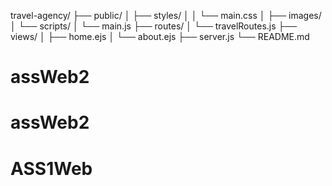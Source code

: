 travel-agency/
├── public/
│   ├── styles/
│   │   └── main.css
│   ├── images/
│   └── scripts/
│       └── main.js
├── routes/
│   └── travelRoutes.js
├── views/
│   ├── home.ejs
│   └── about.ejs
├── server.js
└── README.md
# assWeb2
# assWeb2
# ASS1Web
